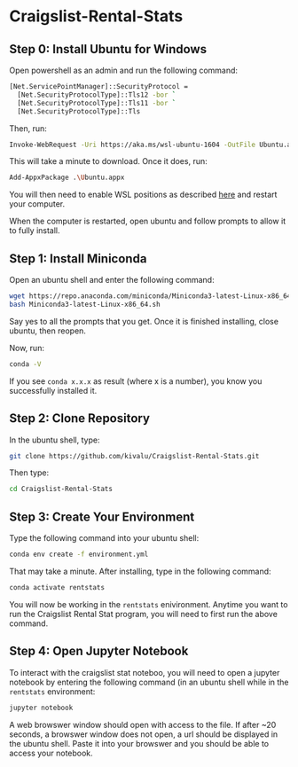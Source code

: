 # Craigslist-Rental-Stats

## Step 0: Install Ubuntu for Windows
Open powershell as an admin and run the following command:
```bash
[Net.ServicePointManager]::SecurityProtocol = 
  [Net.SecurityProtocolType]::Tls12 -bor `
  [Net.SecurityProtocolType]::Tls11 -bor `
  [Net.SecurityProtocolType]::Tls
```
Then, run:
```bash
Invoke-WebRequest -Uri https://aka.ms/wsl-ubuntu-1604 -OutFile Ubuntu.appx -UseBasicParsing
```
This will take a minute to download. Once it does, run:
```bash
Add-AppxPackage .\Ubuntu.appx
```

You will then need to enable WSL positions as described [here] and restart your computer.

[here]: https://ubuntu.com/tutorials/ubuntu-on-windows#3-enable-wsl

When the computer is restarted, open ubuntu and follow prompts to allow it to fully install. 

## Step 1: Install Miniconda
Open an ubuntu shell and enter the following command:
```bash
wget https://repo.anaconda.com/miniconda/Miniconda3-latest-Linux-x86_64.sh
bash Miniconda3-latest-Linux-x86_64.sh
```
Say yes to all the prompts that you get. Once it is finished installing, close ubuntu, then reopen.

Now, run:
```bash
conda -V
```

If you see `conda x.x.x` as result (where x is a number), you know you successfully installed it. 

## Step 2: Clone Repository

In the ubuntu shell, type:
```bash
git clone https://github.com/kivalu/Craigslist-Rental-Stats.git
```

Then type:
```bash
cd Craigslist-Rental-Stats
```

## Step 3: Create Your Environment
Type the following command into your ubuntu shell:
```bash
conda env create -f environment.yml
```
That may take a minute. After installing, type in the following command:
```bash
conda activate rentstats
```

You will now be working in the `rentstats` enivironment. Anytime you want to run the Craigslist Rental Stat program, you will need to first run the above command. 

## Step 4: Open Jupyter Notebook

To interact with the craigslist stat noteboo, you will need to open a jupyter notebook by entering the following command (in an ubuntu shell while in the `rentstats` environment:
```bash
jupyter notebook
```
A web browswer window should open with access to the file. If after ~20 seconds, a browswer window does not open, a url should be displayed in the ubuntu shell. Paste it into your browswer and you should be able to access your notebook.
